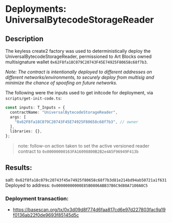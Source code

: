 # Deployments: UniversalBytecodeStorageReader

## Description

The keyless create2 factory was used to deterministically deploy the UniversalBytecodeStorageReader, permissioned to Art Blocks owned multisignature wallet `0x62F8fa18C079C20743F45E74925F80658c68f7b3`.

_Note: The contract is intentionally deployed to different addresses on different networks/environments, to securely deploy from multisig and minimize the chance of spoofing on future networks._

The following were the inputs used to get initcode for deployment, via `scripts/get-init-code.ts`:

```typescript
const inputs: T_Inputs = {
  contractName: "UniversalBytecodeStorageReader",
  args: [
    "0x62F8fa18C079C20743F45E74925F80658c68f7b3", // owner
  ],
  libraries: {},
};
```

> note: follow-on action taken to set the active versioned reader contract to `0x00000000163FA16098800B2B2e4A5F96949F413b`

## Results:

salt: `0x62f8fa18c079c20743f45e74925f80658c68f7b3d81e214bd94ab50721a1f631`
Deployed to address: `0x00000000000E85B0806ABB37B6C9d80A7100A0C5 `

### Deployment transaction:

- https://basescan.org/tx/0x3d09d8f774d6faa817cd6e97d227803fac9a19f0136ab22f0de9693f85145d5c
